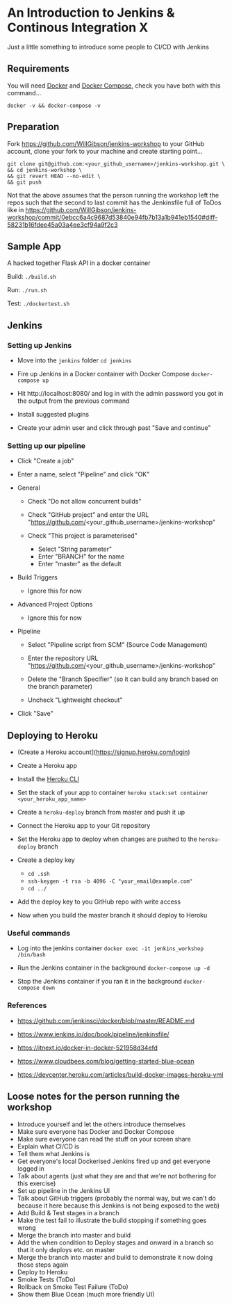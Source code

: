 # An Introduction to Jenkins & Continous Integration X

Just a little something to introduce some people to CI/CD with Jenkins

## Requirements

You will need [Docker](https://docs.docker.com/get-docker/) and [Docker Compose](https://docs.docker.com/compose/install/), check you have both with this command...

    docker -v && docker-compose -v 

## Preparation

Fork https://github.com/WillGibson/jenkins-workshop to your GitHub account, clone your fork to your machine and create starting point...

    git clone git@github.com:<your_github_username>/jenkins-workshop.git \
    && cd jenkins-workshop \
    && git revert HEAD --no-edit \
    && git push
    
Not that the above assumes that the person running the workshop left the repos such that the second to last commit has the Jenkinsfile full of ToDos like in https://github.com/WillGibson/jenkins-workshop/commit/0ebcc6a4c9687d53840e94fb7b13a1b941eb1540#diff-58231b16fdee45a03a4ee3cf94a9f2c3

## Sample App

A hacked together Flask API in a docker container

Build: `./build.sh`

Run: `./run.sh`

Test: `./dockertest.sh`

## Jenkins

### Setting up Jenkins

* Move into the `jenkins` folder `cd jenkins`

* Fire up Jenkins in a Docker container with Docker Compose `docker-compose up`

* Hit http://localhost:8080/ and log in with the admin password you got in the output from the previous command

* Install suggested plugins

* Create your admin user and click through past "Save and continue"

### Setting up our pipeline

* Click "Create a job"

* Enter a name, select "Pipeline" and click "OK"

* General

  * Check "Do not allow concurrent builds"

  * Check "GitHub project" and enter the URL "https://github.com/<your_github_username>/jenkins-workshop"
  
  * Check "This project is parameterised"
  
    * Select "String parameter"
    * Enter "BRANCH" for the name
    * Enter "master" as the default

* Build Triggers

  * Ignore this for now
  
* Advanced Project Options

  * Ignore this for now

* Pipeline

  * Select "Pipeline script from SCM" (Source Code Management)
  
  * Enter the repository URL "https://github.com/<your_github_username>/jenkins-workshop"
  
  * Delete the "Branch Specifier" (so it can build any branch based on the branch parameter)
  
  * Uncheck "Lightweight checkout"

* Click "Save"

## Deploying to Heroku

* (Create a Heroku account](https://signup.heroku.com/login)

* Create a Heroku app

* Install the [Heroku CLI](https://devcenter.heroku.com/articles/heroku-cli#download-and-install)

* Set the stack of your app to container `heroku stack:set container <your_heroku_app_name>`

* Create a `heroku-deploy` branch from master and push it up

* Connect the Heroku app to your Git repository

* Set the Heroku app to deploy when changes are pushed to the `heroku-deploy` branch

* Create a deploy key

  * `cd .ssh`
  * `ssh-keygen -t rsa -b 4096 -C "your_email@example.com"`
  * `cd ../`
  
* Add the deploy key to you GitHub repo with write access

* Now when you build the master branch it should deploy to Heroku

### Useful commands

* Log into the jenkins container `docker exec -it jenkins_workshop /bin/bash`

* Run the Jenkins container in the background `docker-compose up -d`

* Stop the Jenkins container if you ran it in the background `docker-compose down`

### References

* https://github.com/jenkinsci/docker/blob/master/README.md

* https://www.jenkins.io/doc/book/pipeline/jenkinsfile/

* https://itnext.io/docker-in-docker-521958d34efd

* https://www.cloudbees.com/blog/getting-started-blue-ocean

* https://devcenter.heroku.com/articles/build-docker-images-heroku-yml

## Loose notes for the person running the workshop

* Introduce yourself and let the others introduce themselves
* Make sure everyone has Docker and Docker Compose
* Make sure everyone can read the stuff on your screen share
* Explain what CI/CD is
* Tell them what Jenkins is
* Get everyone's local Dockerised Jenkins fired up and get everyone logged in
* Talk about agents (just what they are and that we're not bothering for this exercise)
* Set up pipeline in the Jenkins UI
* Talk about GitHub triggers (probably the normal way, but we can't do because it here because this Jenkins is not being exposed to the web)
* Add Build & Test stages in a branch
* Make the test fail to illustrate the build stopping if something goes wrong
* Merge the branch into master and build
* Add the when condition to Deploy stages and onward in a branch so that it only deploys etc. on master
* Merge the branch into master and build to demonstrate it now doing those steps again
* Deploy to Heroku
* Smoke Tests (ToDo)
* Rollback on Smoke Test Failure (ToDo)
* Show them Blue Ocean (much more friendly UI)
